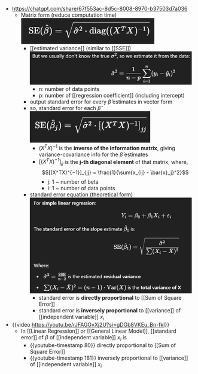 - https://chatgpt.com/share/67f553ac-8d5c-8008-8970-b37503d7a036
	- Matrix form (reduce computation time)
	  ![image.png](../assets/image_1744133694276_0.png)
		- [[estimated variance]] (similar to [[SSE]])
		  ![image.png](../assets/image_1744135695393_0.png)
			- n: number of data points
			- p: number of [[regression coefficient]] (including intercept)
		- output standard error for every $\hat{\beta}$ estimates in vector form
		- so, standard error for each $\hat{\beta}$
		  ![image.png](../assets/image_1744134057461_0.png)
			- $(X^TX)^{−1}$ is the **inverse of the information matrix**, giving variance-covariance info for the $\hat{\beta}$ estimates
			- $[(X^TX)^{−1}]_{jj}$ is the **j-th diagonal element** of that matrix, where, $$[(X^TX)^{−1}]_{jj} = \frac{1}{\sum{x_{ij} - \bar{x}_j}^2}$$
				- j: 1 ~ number of beta
				- i: 1 ~ number of data points
		- standard error equation (theoretical form)
		  ![image.png](../assets/image_1744135058097_0.png)
			- standard error is **directly proportional** to [[Sum of Square Error]]
			- standard error is **inversely proportional** to [[variance]] of [[independent variable]] $x_i$
- {{video https://youtu.be/rJFAGGvXj2U?si=gDGb8VKEu_Bn-fkI}}
	- In [[Linear Regression]] or [[General Linear Model]],  [[standard error]] of $\beta$ of [[independent variable]] $x_i$ is
		- {{youtube-timestamp 80}} directly proportional to [[Sum of Square Error]]
		- {{youtube-timestamp 181}} inversely proportional to [[variance]] of [[independent variable]] $x_i$